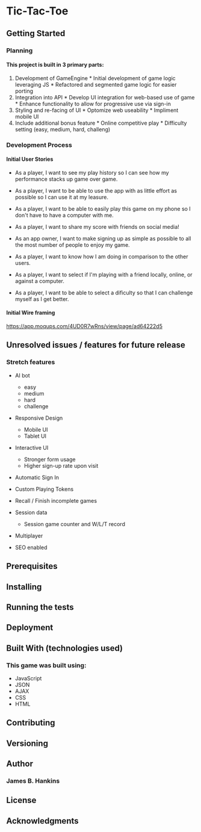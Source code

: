 # Tic-Tac-Toe

## Getting Started

### Planning

#### This project is built in 3 primary parts:
  1. Development of GameEngine
    * Initial development of game logic leveraging JS
    * Refactored and segmented game logic for easier porting
  2. Integration into API
    * Develop UI integration for web-based use of game
    * Enhance functionality to allow for progressive use via sign-in
  3. Styling and re-facing of UI
    * Optomize web useability
    * Impliment mobile UI
  4. Include additional bonus feature
    * Online competitive play
    * Difficulty setting (easy, medium, hard, challeng)

### Development Process

#### Initial User Stories
* As a player, I want to see my play history so I can see how my performance stacks up game over game.

* As a player, I want to be able to use the app with as little effort as possible so I can use it at my leasure.

* As a player, I want to be able to easily play this game on my phone so I don't have to have a computer with me.

* As a player, I want to share my score with friends on social media!

* As an app owner, I want to make signing up as simple as possible to all the most number of people to enjoy my game.

* As a player, I want to know how I am doing in comparison to the other users.

* As a player, I want to select if I'm playing with a friend locally, online, or against a computer.

* As a player, I want to be able to select a dificulty so that I can challenge myself as I get better.


#### Initial Wire framing

https://app.moqups.com/4UD0R7wRns/view/page/ad64222d5

## Unresolved issues / features for future release

### Stretch features

- AI bot
  * easy
  * medium
  * hard
  * challenge

- Responsive Design
  * Mobile UI
  * Tablet UI

- Interactive UI
  * Stronger form usage
  * Higher sign-up rate upon visit

- Automatic Sign In

- Custom Playing Tokens

- Recall / Finish incomplete games

- Session data
  * Session game counter and W/L/T record

- Multiplayer

- SEO enabled

## Prerequisites

## Installing

## Running the tests

## Deployment

## Built With (technologies used)
### This game was built using:
- JavaScript
- JSON
- AJAX
- CSS
- HTML

## Contributing

## Versioning

## Author
### James B. Hankins


## License

## Acknowledgments
